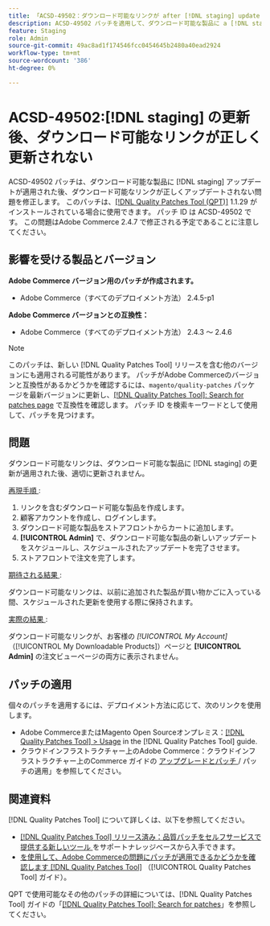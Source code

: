 ```yaml
---
title: 「ACSD-49502：ダウンロード可能なリンクが after [!DNL staging] update で正しく更新されない」
description: ACSD-49502 パッチを適用して、ダウンロード可能な製品に a [!DNL staging] update が適用された後、ダウンロード可能なリンクが正しく更新されないAdobe Commerceの問題を修正してください。
feature: Staging
role: Admin
source-git-commit: 49ac8ad1f174546fcc0454645b2480a40ead2924
workflow-type: tm+mt
source-wordcount: '386'
ht-degree: 0%

---
```


# ACSD-49502:[!DNL staging] の更新後、ダウンロード可能なリンクが正しく更新されない

ACSD-49502 パッチは、ダウンロード可能な製品に [!DNL staging] アップデートが適用された後、ダウンロード可能なリンクが正しくアップデートされない問題を修正します。 このパッチは、[[!DNL Quality Patches Tool (QPT)]](https://experienceleague.adobe.com/en/docs/commerce-knowledge-base/kb/announcements/commerce-announcements/magento-quality-patches-released-new-tool-to-self-serve-quality-patches) 1.1.29 がインストールされている場合に使用できます。 パッチ ID は ACSD-49502 です。 この問題はAdobe Commerce 2.4.7 で修正される予定であることに注意してください。

## 影響を受ける製品とバージョン

**Adobe Commerce バージョン用のパッチが作成されます。**

* Adobe Commerce（すべてのデプロイメント方法） 2.4.5-p1

**Adobe Commerce バージョンとの互換性：**

* Adobe Commerce（すべてのデプロイメント方法） 2.4.3 ～ 2.4.6

>[!NOTE]
>
>このパッチは、新しい [!DNL Quality Patches Tool] リリースを含む他のバージョンにも適用される可能性があります。 パッチがAdobe Commerceのバージョンと互換性があるかどうかを確認するには、`magento/quality-patches` パッケージを最新バージョンに更新し、[[!DNL Quality Patches Tool]: Search for patches page](https://experienceleague.adobe.com/tools/commerce-quality-patches/index.html) で互換性を確認します。 パッチ ID を検索キーワードとして使用して、パッチを見つけます。

## 問題

ダウンロード可能なリンクは、ダウンロード可能な製品に [!DNL staging] の更新が適用された後、適切に更新されません。

<u> 再現手順 </u>:

1. リンクを含むダウンロード可能な製品を作成します。
1. 顧客アカウントを作成し、ログインします。
1. ダウンロード可能な製品をストアフロントからカートに追加します。
1. **[!UICONTROL Admin]** で、ダウンロード可能な製品の新しいアップデートをスケジュールし、スケジュールされたアップデートを完了させます。
1. ストアフロントで注文を完了します。

<u> 期待される結果 </u>:

ダウンロード可能なリンクは、以前に追加された製品が買い物かごに入っている間、スケジュールされた更新を使用する際に保持されます。

<u> 実際の結果 </u>:

ダウンロード可能なリンクが、お客様の *[!UICONTROL My Account]* （[!UICONTROL My Downloadable Products]）ページと **[!UICONTROL Admin]** の注文ビューページの両方に表示されません。

## パッチの適用

個々のパッチを適用するには、デプロイメント方法に応じて、次のリンクを使用します。

* Adobe CommerceまたはMagento Open Sourceオンプレミス：[[!DNL Quality Patches Tool] > Usage](https://experienceleague.adobe.com/docs/commerce-operations/tools/quality-patches-tool/usage.html) in the [!DNL Quality Patches Tool] guide.
* クラウドインフラストラクチャー上のAdobe Commerce：クラウドインフラストラクチャー上のCommerce ガイドの [ アップグレードとパッチ ](https://experienceleague.adobe.com/docs/commerce-cloud-service/user-guide/develop/upgrade/apply-patches.html)/ パッチの適用」を参照してください。

## 関連資料

[!DNL Quality Patches Tool] について詳しくは、以下を参照してください。

* [[!DNL Quality Patches Tool]  リリース済み：品質パッチをセルフサービスで提供する新しいツール ](https://experienceleague.adobe.com/en/docs/commerce-knowledge-base/kb/announcements/commerce-announcements/magento-quality-patches-released-new-tool-to-self-serve-quality-patches) をサポートナレッジベースから入手できます。
* [ を使用して、Adobe Commerceの問題にパッチが適用できるかどうかを確認します  [!DNL Quality Patches Tool]](/help/tools/quality-patches-tool/patches-available-in-qpt/check-patch-for-magento-issue-with-magento-quality-patches.md) （[!UICONTROL Quality Patches Tool] ガイド）。


QPT で使用可能なその他のパッチの詳細については、[!DNL Quality Patches Tool] ガイドの「[[!DNL Quality Patches Tool]: Search for patches](https://experienceleague.adobe.com/tools/commerce-quality-patches/index.html)」を参照してください。
